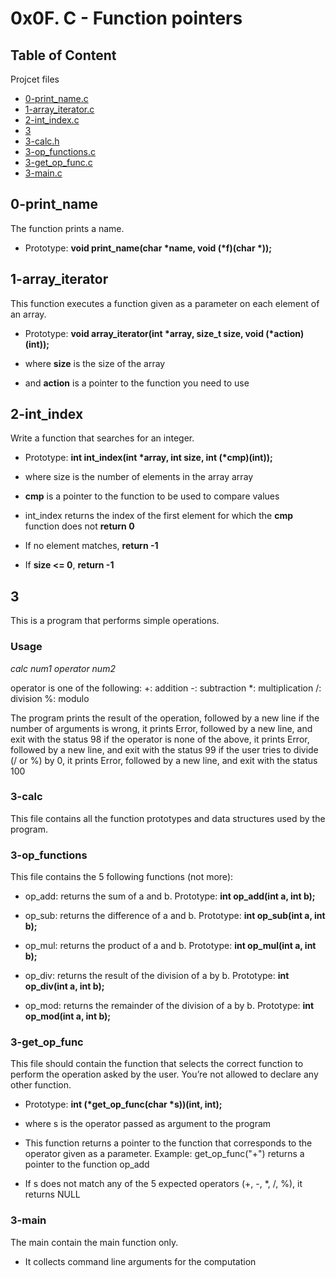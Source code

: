 # 0x0F. C - Function pointers

## Table of Content

Projcet files

- [0-print\_name.c](#0-print_name)
- [1-array\_iterator.c](#1-array_iterator)
- [2-int\_index.c](#2-int_index)
- [3](#3)
- [3-calc.h](#3-calc)
- [3-op\_functions.c](#3-op\_functions)
- [3-get\_op\_func.c](#3-get\_op\_func)
- [3-main.c](#3-main)

## 0-print\_name

The function prints a name.

- Prototype: **void print\_name(char \*name, void (\*f)(char \*));**

## 1-array\_iterator

This function executes a function given as a parameter on each element of an array.

- Prototype: **void array\_iterator(int \*array, size\_t size, void (\*action)(int));**

- where **size** is the size of the array

- and **action** is a pointer to the function you need to use

## 2-int\_index

Write a function that searches for an integer.

- Prototype: **int int\_index(int \*array, int size, int (\*cmp)(int));**

- where size is the number of elements in the array array

- **cmp** is a pointer to the function to be used to compare values

- int\_index returns the index of the first element for which the **cmp** function does not **return 0**

- If no element matches, **return -1**

- If **size <= 0**, **return -1**

## 3

This is a program that performs simple operations.

### Usage

*calc num1 operator num2*

operator is one of the following:
+: addition
-: subtraction
*: multiplication
/: division
%: modulo

The program prints the result of the operation, followed by a new line
if the number of arguments is wrong, it prints Error, followed by a new line, and exit with the status 98
if the operator is none of the above, it prints Error, followed by a new line, and exit with the status 99
if the user tries to divide (/ or %) by 0, it prints Error, followed by a new line, and exit with the status 100

### 3-calc

This file contains all the function prototypes and data structures used by the program.

### 3-op\_functions

This file contains the 5 following functions (not more):

- op\_add: returns the sum of a and b. Prototype: **int op\_add(int a, int b);**

- op\_sub: returns the difference of a and b. Prototype: **int op\_sub(int a, int b);**

- op\_mul: returns the product of a and b. Prototype: **int op\_mul(int a, int b);**

- op\_div: returns the result of the division of a by b. Prototype: **int op\_div(int a, int b);**

- op\_mod: returns the remainder of the division of a by b. Prototype: **int op\_mod(int a, int b);**

### 3-get\_op\_func

This file should contain the function that selects the correct function to perform the operation asked by the user. You’re not allowed to declare any other function.

- Prototype: **int (\*get\_op\_func(char \*s))(int, int);**

- where s is the operator passed as argument to the program

- This function returns a pointer to the function that corresponds to the operator given as a parameter. Example: get\_op\_func("+") returns a pointer to the function op\_add

- If s does not match any of the 5 expected operators (+, -, *, /, %), it returns NULL

### 3-main

The main contain the main function only.

- It collects command line arguments for the computation
